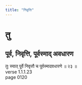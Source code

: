 ```yaml
---
title: "निवृत्ति"
---
```


# तु
## पूर्व, निवृत्ति, पूर्वस्माद् अवधारण
तुः स्यात् पूर्वे निवृत्तौ च पूर्वस्मादवधारणे ॥ २३ ॥<BR>verse 1.1.1.23<BR>page 0120

